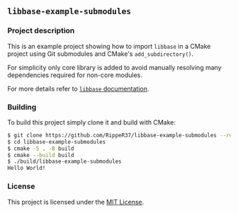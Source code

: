 ## `libbase-example-submodules`

### Project description

This is an example project showing how to import `libbase` in a CMake project
using Git submodules and CMake's `add_subdirectory()`.

For simplicity only core library is added to avoid manually resolving many
dependencies required for non-core modules.

For more details refer to [`libbase` documentation][1].

[1]: https://RippeR37.github.io/libbase/master/getting_started/using.html


### Building

To build this project simply clone it and build with CMake:

```bash
$ git clone https://github.com/RippeR37/libbase-example-submodules --recurse-submodules
$ cd libbase-example-submodules
$ cmake -S . -B build
$ cmake --build build
$ ./build/libbase-example-submodules
Hello World!
```


### License

This project is licensed under the [MIT License](LICENSE).
